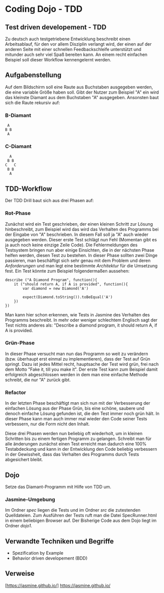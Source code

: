 # Coding Dojo - TDD

## Test driven developement - TDD
Zu deutsch auch testgetriebene Entwicklung beschreibt einen Arbeitsablauf, für den vor allem Disziplin verlangt wird, der einen auf der anderen Seite mit einer schnellen Feedbackschleife unterstützt und mitunder auch sehr viel Spaß bereiten kann. An einem recht einfachen Beispiel soll dieser Workflow kennengelernt werden.

## Aufgabenstellung
Auf dem Bildschirm soll eine Raute aus Buchstaben ausgegeben werden, die eine variable Größe haben soll. Gibt der Nutzer zum Beispiel "A" ein wird das kleinste Diamant aus dem Buchstaben "A" ausgegeben. Ansonsten baut sich die Raute rekursiv auf:

### B-Diamant

     A
    B B
     A

 ### C-Diamant
 
      A
     B B
    C   C
     B B 
      A

## TDD-Workflow
Der TDD Drill baut sich aus drei Phasen auf:

### Rot-Phase
Zunächst wird ein Test geschrieben, der einen kleinen Schritt zur Lösung hinbeschreibt, zum Beispiel wird das wird das Verhalten des Programms bei der Eingabe von "A" beschrieben. In diesem Fall soll ja "A" auch wieder ausgegeben werden. Dieser erste Test schlägt nun Fehl (Momentan gibt es ja auch noch keine einzige Zeile Code). Die Fehlermeldungen des Testsystem bringen nun aber einige Einsichten, die in der nächsten Phase helfen werden, diesen Test zu bestehen. In dieser Phase sollten zwei Dinge passieren, man beschäftigt sich sehr genau mit dem Problem und deren *Anforderungen* und man legt eine bestimmte *Architektur* für die Umsetzung fest. Ein Test könnte zum Beispiel folgendermaßen aussehen:

    describe ("A Diamond Program", function(){
        it ("should return A, if A is provided", function(){
            var diamond = new Diamond('A')

            expect(Diamond.toString()).toBeEqual('A')
        })
    })

Man kann hier schon erkennen, wie Tests in Jasmine des Verhalten des Programms beschreibt. In mehr oder weniger schlechtem Englisch sagt der Test nichts anderes als: "Describe a diamond program, it should return A, if A is provided.

### Grün-Phase
In dieser Phase versucht man nun das Programm so weit zu verändern (bzw. überhaupt erst einmal zu implementieren), dass der Test auf Grün springt. Dazu ist jedes Mittel recht, hauptsache der Test wird grün, frei nach dem Motto "Fake it, till you make it". Der erste Test kann zum Beispiel damit erfolgreich abgeschlossen werden in dem man eine einfache Methode schreibt, die nur "A" zurück gibt.

### Refactor
In der letzten Phase beschäftigt man sich nun mit der Verbesserung der einfachen Lösung aus der Phase Grün, bis eine schöne, saubere und denoch einfache Lösung gefunden ist, die den Test immer noch grün hält. In dieser Phase kann man auch immer mal wieder den Code seiner Tests verbessern, nur die Form nicht den Inhalt. 

Diese drei Phasen werden nun beliebig oft wiederholt, um in kleinen Schritten bis zu einem fertigen Programm zu gelangen. Schreibt man für alle änderungen zunächst einen Test erreicht man dadurch eine 100% Testabdeckung und kann in der Entwicklung den Code beliebig verbessern in der Gewissheit, dass das Verhalten des Programms durch Tests abgesichert bleibt.

## Dojo
Setze das Diamant-Programm mit Hilfe von TDD um.

### Jasmine-Umgebung
Im Ordner *spec* liegen die Tests und im Ordner *src* die zutestenden Quelldateien. Zum Ausführen der Tests ruft man die Datei SpecRunner.html in einem beliebigen Browser auf. Der Bisherige Code aus dem Dojo liegt im Ordner *dojo1*.

## Verwandte Techniken und Begriffe
* Spezification by Example
* Behavior driven developement (BDD)

## Verweise
[https://jasmine.github.io/] https://jasmine.github.io/


